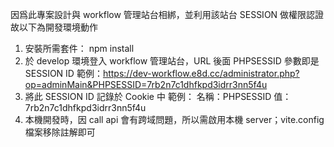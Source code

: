 因爲此專案設計與 workflow 管理站台相綁，並利用該站台 SESSION 做權限認證
故以下為開發環境動作

1. 安裝所需套件： npm install
2. 於 develop 環境登入 workflow 管理站台，URL 後面 PHPSESSID 參數即是 SESSION ID
   範例：https://dev-workflow.e8d.cc/administrator.php?op=adminMain&PHPSESSID=7rb2n7c1dhfkpd3idrr3nn5f4u
3. 將此 SESSION ID 記錄於 Cookie 中
   範例：
   名稱：PHPSESSID
   值：7rb2n7c1dhfkpd3idrr3nn5f4u
4. 本機開發時，因 call api 會有跨域問題，所以需啟用本機 server；vite.config 檔案移除註解即可
